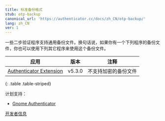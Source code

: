 ```yaml
---
title: 标准备份格式
stub: otp-backup
canonical_url: 'https://authenticator.cc/docs/zh_CN/otp-backup/'
lang: zh_CN
ver: 1
---
```


一些二步验证程序支持通用备份文件。换句话说，如果你有一个下列程序的备份文件，你也可以使用下列其它程序来使用这个备份文件。

| 应用 | 版本 | 注释 |
| ----------- | ------- | ----- |
| [Authenticator Extension](https://authenticator.cc) | v5.3.0 | 不支持加密的备份文件 |
{: .table .table-striped}

计划支持：

- [Gnome Authenticator](https://gitlab.gnome.org/World/Authenticator)

[开发者信息](otp-backup-developer)
